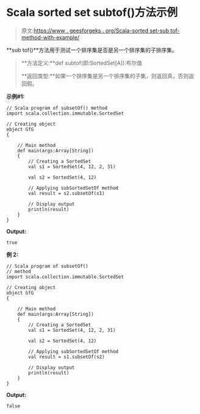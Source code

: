 # Scala sorted set subtof()方法示例

> 原文:[https://www . geesforgeks . org/Scala-sorted set-sub tof-method-with-example/](https://www.geeksforgeeks.org/scala-sortedset-subsetof-method-with-example/)

**sub tof()**方法用于测试一个排序集是否是另一个排序集的子排序集。

> **方法定义:**def subtof(即:SortedSet[A]):布尔值
> 
> **返回类型:**如果一个排序集是另一个排序集的子集，则返回真，否则返回假。

**示例#1:**

```
// Scala program of subsetOf() method 
import scala.collection.immutable.SortedSet 

// Creating object 
object GfG 
{ 

    // Main method 
    def main(args:Array[String]) 
    { 
        // Creating a SortedSet 
        val s1 = SortedSet(4, 12, 2, 31) 

        val s2 = SortedSet(4, 12)

        // Applying subSortedSetOf method 
        val result = s2.subsetOf(s1)

        // Display output
        println(result)
    } 
} 
```

**Output:**

```
true

```

**例 2:**

```
// Scala program of subsetOf() 
// method 
import scala.collection.immutable.SortedSet 

// Creating object 
object GfG 
{ 

    // Main method 
    def main(args:Array[String]) 
    { 
        // Creating a SortedSet 
        val s1 = SortedSet(4, 12, 2, 31) 

        val s2 = SortedSet(4, 12)

        // Applying subSortedSetOf method 
        val result = s1.subsetOf(s2)

        // Display output
        println(result)
    } 
} 
```

**Output:**

```
false

```